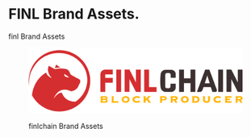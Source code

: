 # FINL Brand Assets.
finl Brand Assets

<figure><img src="../.gitbook/assets/finlchain_signature_logo.png" alt=""><figcaption><p>finlchain Brand Assets</p></figcaption></figure>
